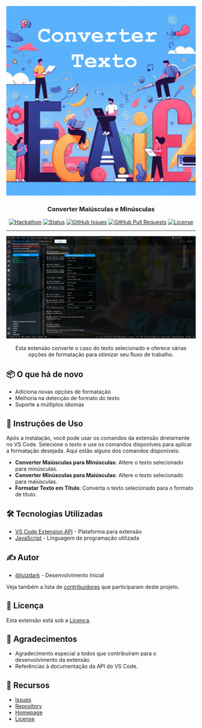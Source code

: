 <p align="center">
  <a href="https://github.com/lauro17/converter-texto-main" rel="noopener">
    <img src="https://raw.githubusercontent.com/lauro17/converter-texto/main/assets/Print/banner1.jpeg" alt="Project logo">
  </a>
</p>

<h3 align="center">Converter Maiúsculas e Minúsculas</h3>

<div align="center">

[![Hackathon](https://img.shields.io/badge/hackathon-name-orange.svg)](http://hackathon.url.com)
[![Status](https://img.shields.io/badge/status-active-success.svg)]()
[![GitHub Issues](https://img.shields.io/github/issues/lauro17/converter-texto.svg)](https://github.com/lauro17/converter-texto/issues)
[![GitHub Pull Requests](https://img.shields.io/github/issues-pr/lauro17/converter-texto.svg)](https://github.com/lauro17/converter-texto/pulls)
[![License](https://img.shields.io/badge/license-MIT-blue.svg)](LICENSE.md)

</div>

---

<p align="center">
  <img src="https://raw.githubusercontent.com/lauro17/converter-texto/main/assets/Print/print-1.png" alt="Descrição da imagem" width="1200" />
</p>

<p align="center">Esta extensão converte o caso do texto selecionado e oferece várias opções de formatação para otimizar seu fluxo de trabalho.</p>

## 📦 O que há de novo

- Adiciona novas opções de formatação
- Melhoria na detecção de formato do texto
- Suporte a múltiplos idiomas

## 🔧 Instruções de Uso

Após a instalação, você pode usar os comandos da extensão diretamente no VS Code. Selecione o texto e use os comandos disponíveis para aplicar a formatação desejada. Aqui estão alguns dos comandos disponíveis:

- **Converter Maiúsculas para Minúsculas**: Altere o texto selecionado para minúsculas.
- **Converter Minúsculas para Maiúsculas**: Altere o texto selecionado para maiúsculas.
- **Formatar Texto em Título**: Converta o texto selecionado para o formato de título.

## 🛠️ Tecnologias Utilizadas

- [VS Code Extension API](https://code.visualstudio.com/api) - Plataforma para extensão
- [JavaScript](https://developer.mozilla.org/en-US/docs/Web/JavaScript) - Linguagem de programação utilizada

## ✍️ Autor

- [@luizdark](https://github.com/lauro17) - Desenvolvimento Inicial

Veja também a lista de [contribuidores](https://github.com/lauro17/converter-texto/contributors) que participaram deste projeto.

## 📜 Licença

Esta extensão está sob a [Licença](LICENSE.md).

## 📝 Agradecimentos

- Agradecimento especial a todos que contribuíram para o desenvolvimento da extensão.
- Referências à documentação da API do VS Code.

## 📂 Recursos

- [Issues](https://github.com/lauro17/converter-texto/issues)
- [Repository](https://github.com/lauro17/converter-texto)
- [Homepage](https://marketplace.visualstudio.com/items?itemName=luizdark.converter-texto)
- [License](LICENSE.md)
